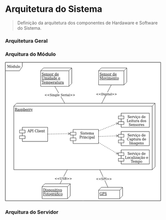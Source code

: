 # Arquitetura do Sistema
> Definição da arquitetura dos componentes de Hardaware e Software do Sistema.



### Arquitetura Geral

### Arquitura do Módulo
![Arquitetura do Módulo](./images/Arquitetura_Modulo.png)

### Arquitura do Servidor